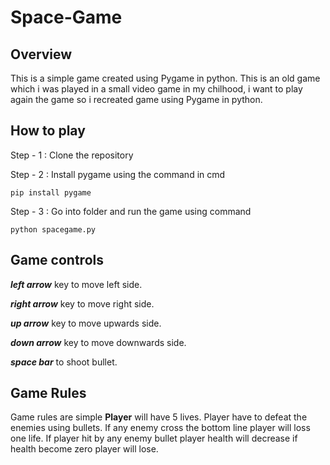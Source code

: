 # Space-Game

## Overview 
This is a simple game created using Pygame in python. This is an old game which i was played in a small video game in my chilhood, i want to play again the game so i recreated game using Pygame in python.

## How to play 
Step - 1 : Clone the repository

Step - 2 : Install pygame using the command in cmd

```pip install pygame```

Step - 3 : Go into folder and run the game using command 

```python spacegame.py```

## Game controls
***left arrow*** key to move left side.

***right arrow*** key to move right side.

***up arrow*** key to move upwards side.

***down arrow*** key to move downwards side.

***space bar*** to shoot bullet.

## Game Rules
Game rules are simple **Player** will have 5 lives. Player have to defeat the enemies using bullets. If any enemy cross the bottom line player will loss one life. If player hit by any enemy bullet player health will decrease if health become zero player will lose.

